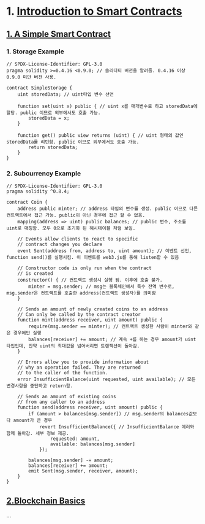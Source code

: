 # 1. [Introduction to Smart Contracts](https://docs.soliditylang.org/en/v0.8.23/introduction-to-smart-contracts.html#introduction-to-smart-contracts)
## [1. A Simple Smart Contract](https://docs.soliditylang.org/en/v0.8.23/introduction-to-smart-contracts.html#introduction-to-smart-contracts)
### 1. Storage Example
```solidity
// SPDX-License-Identifier: GPL-3.0
pragma solidity >=0.4.16 <0.9.0; // 솔리디티 버전을 알려줌. 0.4.16 이상 0.9.0 미만 버전 사용.

contract SimpleStorage {
    uint storedData; // uint타입 변수 선언

    function set(uint x) public { // uint x를 매개변수로 하고 storedData에 할당. public 이므로 외부에서도 호출 가능.
        storedData = x;
    }

    function get() public view returns (uint) { // uint 형태의 값인 storedData를 리턴함. public 이므로 외부에서도 호출 가능.
        return storedData;
    }
}
```

### 2. Subcurrency Example
```solidity
// SPDX-License-Identifier: GPL-3.0
pragma solidity ^0.8.4;

contract Coin {
    address public minter; // address 타입의 변수를 생성. public 이므로 다른 컨트랙트에서 접근 가능. public이 아닌 경우에 접근 할 수 없음.
    mapping(address => uint) public balances; // public 변수, 주소를 uint로 매핑함. 모두 0으로 초기화 된 해시테이블 처럼 보임.

    // Events allow clients to react to specific
    // contract changes you declare
    event Sent(address from, address to, uint amount); // 이벤트 선언, function send()를 실행시킴. 이 이벤트를 web3.js를 통해 listen할 수 있음

    // Constructor code is only run when the contract
    // is created
    constructor() { // 컨트랙트 생성시 실행 됨. 이후에 호출 불가.
        minter = msg.sender; // msg는 블록체인에서 특수 전역 변수로, msg.sender은 컨트랙트를 호출한 address(컨트랙트 생성자)를 의미함
    }

    // Sends an amount of newly created coins to an address
    // Can only be called by the contract creator
    function mint(address receiver, uint amount) public {
        require(msg.sender == minter); // 컨트랙트 생성한 사람이 minter와 같은 경우에만 실행
        balances[receiver] += amount; // 계속 +를 하는 경우 amount가 uint 타입인데, 만약 uint의 최대값을 넘어버리면 트랜잭션이 돌아감.
    }

    // Errors allow you to provide information about
    // why an operation failed. They are returned
    // to the caller of the function.
    error InsufficientBalance(uint requested, uint available); // 모든 변경사항을 중단하고 return함. 

    // Sends an amount of existing coins
    // from any caller to an address
    function send(address receiver, uint amount) public {
        if (amount > balances[msg.sender]) // msg.sender의 balances값보다 amount가 큰 경우
            revert InsufficientBalance({ // InsufficientBalance 에러와 함께 돌아감. 세부 정보 제공.
                requested: amount,
                available: balances[msg.sender]
            });

        balances[msg.sender] -= amount;
        balances[receiver] += amount;
        emit Sent(msg.sender, receiver, amount);
    }
}
```

## [2.Blockchain Basics](https://docs.soliditylang.org/en/v0.8.23/introduction-to-smart-contracts.html#blockchain-basics)
...